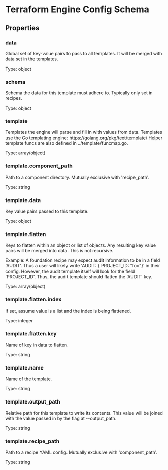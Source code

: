 # Terraform Engine Config Schema

<!-- These files are auto generated -->

## Properties

### data

Global set of key-value pairs to pass to all templates.
It will be merged with data set in the templates.

Type: object

### schema

Schema the data for this template must adhere to. Typically only set in recipes.

Type: object

### template

Templates the engine will parse and fill in with values from data.
Templates use the Go templating engine: https://golang.org/pkg/text/template/
Helper template funcs are also defined in ../template/funcmap.go.

Type: array(object)

### template.component_path

Path to a component directory. Mutually exclusive with 'recipe_path'.

Type: string

### template.data

Key value pairs passed to this template.

Type: object

### template.flatten

Keys to flatten within an object or list of objects.
Any resulting key value pairs will be merged into data.
This is not recursive.

Example:
A foundation recipe may expect audit information to be in a field 'AUDIT'.
Thus a user will likely write 'AUDIT: { PROJECT_ID: "foo"}' in their config.
However, the audit template itself will look for the field 'PROJECT_ID'.
Thus, the audit template should flatten the 'AUDIT' key.

Type: array(object)

### template.flatten.index

If set, assume value is a list and the index is being flattened.

Type: integer

### template.flatten.key

Name of key in data to flatten.

Type: string

### template.name

Name of the template.

Type: string

### template.output_path

Relative path for this template to write its contents.
This value will be joined with the value passed in by the flag at
--output_path.

Type: string

### template.recipe_path

Path to a recipe YAML config. Mutually exclusive with 'component_path'.

Type: string
